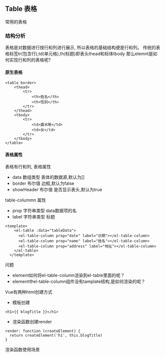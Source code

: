 ## Table 表格
常用的表格

### 结构分析

表格是对数据进行按行和列进行展示, 所以表格的基础结构便是行和列。
传统的表格标签tr(包含行),td(单元格),th(标题)即表头thead和标体tbody
那么elemnt是如何实现行和列的表格呢?

#### 原生表格

```
<table border>
    <thead>
        <tr>
            <th>姓名</th>
            <th>性别</th>
        </tr>
    </thead>
    <tbody>
        <tr>
            <td>露水晰</td>
            <td>女</td>
        </tr>
    </tbody>
</table>
```

#### 表格属性

表格有行和列, 表格属性
- data 数组类型 表体的数据源,默认为[]
- border 布尔值 边框,默认为false
- showHeader 布尔值 是否显示表头,默认为true

table-colummn 属性
- prop 字符串类型 data数据项的名
- label 字符串类型 标题

```
<template>
    <el-table :data="tableData">
      <el-table-column prop="date" label="日期"></el-table-column>
      <el-table-column prop="name" label="姓名"></el-table-column>
      <el-table-column prop="address" label="地址"></el-table-column>
    </el-table>
  </template>
```

问题
- element如何将el-table-column渲染到el-table里面的呢？
- element中el-table-column组件没有tamplate结构,是如何渲染的呢？

Vue有两种html创建方式

- 模板创建
```
<h1>{{ blogTitle }}</h1>
```

- 渲染函数创建render
```
render: function (createElement) {
  return createElement('h1', this.blogTitle)
}
```
渲染函数使用场景

